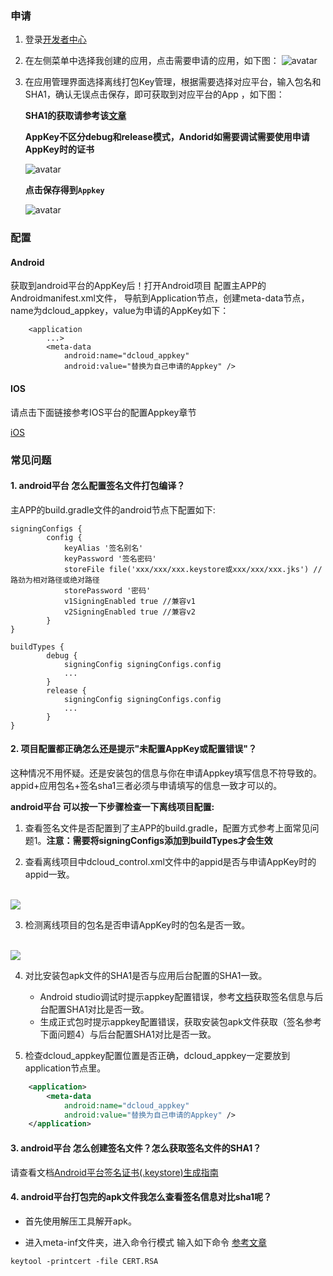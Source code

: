 ### 申请
1. 登录[开发者中心](https://dev.dcloud.net.cn)
2. 在左侧菜单中选择我创建的应用，点击需要申请的应用，如下图：
 ![avatar](https://img.cdn.aliyun.dcloud.net.cn/nativedocs/APPKEY/appkey_applist-1.png)
4. 在应用管理界面选择离线打包Key管理，根据需要选择对应平台，输入包名和SHA1，确认无误点击保存，即可获取到对应平台的App ，如下图：
 
    **SHA1的获取请参考该[文章](https://ask.dcloud.net.cn/article/35777)**
    
    **AppKey不区分debug和release模式，Andorid如需要调试需要使用申请AppKey时的证书**
    
    ![avatar](https://img.cdn.aliyun.dcloud.net.cn/nativedocs/APPKEY/applist-config.png)
	
	**点击保存得到`Appkey`**
	
	![avatar](https://img.cdn.aliyun.dcloud.net.cn/nativedocs/APPKEY/applist-config-key.png)

### 配置

#### Android

获取到android平台的AppKey后！打开Android项目 配置主APP的Androidmanifest.xml文件， 导航到Application节点，创建meta-data节点，name为dcloud_appkey，value为申请的AppKey如下：

```
	<application
        ...>
        <meta-data
            android:name="dcloud_appkey"
            android:value="替换为自己申请的Appkey" />
```

#### IOS

请点击下面链接参考IOS平台的配置Appkey章节

[iOS](https://nativesupport.dcloud.net.cn/AppDocs/usesdk/ios)


### 常见问题

#### 1. android平台 怎么配置签名文件打包编译？

主APP的build.gradle文件的android节点下配置如下:
```
signingConfigs {
        config {
            keyAlias '签名别名'
            keyPassword '签名密码'
            storeFile file('xxx/xxx/xxx.keystore或xxx/xxx/xxx.jks') // 路劲为相对路径或绝对路径
            storePassword '密码'
            v1SigningEnabled true //兼容v1
            v2SigningEnabled true //兼容v2
        }
}

buildTypes {
        debug {
            signingConfig signingConfigs.config
            ...
        }
        release {
            signingConfig signingConfigs.config
            ...
        }
}
```

#### 2. 项目配置都正确怎么还是提示"未配置AppKey或配置错误"？

这种情况不用怀疑。还是安装包的信息与你在申请Appkey填写信息不符导致的。 appid+应用包名+签名sha1三者必须与申请填写的信息一致才可以的。

**android平台 可以按一下步骤检查一下离线项目配置:**

1. 查看签名文件是否配置到了主APP的build.gradle，配置方式参考上面常见问题1。**注意：需要将signingConfigs添加到buildTypes才会生效**

2. 查看离线项目中dcloud_control.xml文件中的appid是否与申请AppKey时的appid一致。

<br/><img src='https://native-res.dcloud.net.cn/images/uniapp/nativedocs/Android/appid%E4%B8%80%E8%87%B4.png' style="max-width:70%"/>

3. 检测离线项目的包名是否申请AppKey时的包名是否一致。

<br/><img src='https://native-res.dcloud.net.cn/images/uniapp/nativedocs/Android/%E5%8C%85%E5%90%8D%E4%B8%80%E8%87%B4.png' style="max-width:70%"/>

4. 对比安装包apk文件的SHA1是否与应用后台配置的SHA1一致。
	+ Android studio调试时提示appkey配置错误，参考[文档](/AppDocs/package/android?id=查看签名信息)获取签名信息与后台配置SHA1对比是否一致。
	+ 生成正式包时提示appkey配置错误，获取安装包apk文件获取（签名参考下面问题4）与后台配置SHA1对比是否一致。

5. 检查dcloud_appkey配置位置是否正确，dcloud_appkey一定要放到application节点里。

```xml
	<application>
        <meta-data
            android:name="dcloud_appkey"
            android:value="替换为自己申请的Appkey" />
	</application>
```

#### 3. android平台 怎么创建签名文件？怎么获取签名文件的SHA1？

请查看文档[Android平台签名证书(.keystore)生成指南](https://ask.dcloud.net.cn/article/35777)

#### 4. android平台打包完的apk文件我怎么查看签名信息对比sha1呢？

+ 首先使用解压工具解开apk。

+ 进入meta-inf文件夹，进入命令行模式 输入如下命令 [参考文章](https://www.jianshu.com/p/d141cbcf2476)
```
keytool -printcert -file CERT.RSA
```

   

